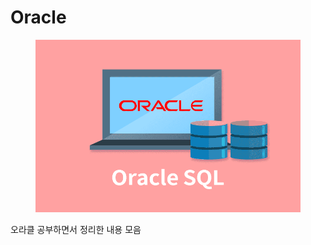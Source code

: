 # Oracle

<figure><img src="../../../.gitbook/assets/image (1) (1) (1) (1) (1).png" alt=""><figcaption></figcaption></figure>

오라클 공부하면서 정리한 내용 모음
